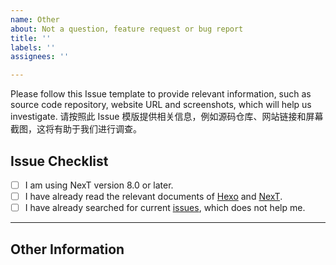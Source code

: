 ```yaml
---
name: Other
about: Not a question, feature request or bug report
title: ''
labels: ''
assignees: ''

---
```


Please follow this Issue template to provide relevant information, such as source code repository, website URL and screenshots, which will help us investigate.
请按照此 Issue 模版提供相关信息，例如源码仓库、网站链接和屏幕截图，这将有助于我们进行调查。

## Issue Checklist <!-- 我确认我已经查看了 -->
<!-- Change [ ] to [x] to select (将 [ ] 换成 [x] 来选择) -->

- [ ] I am using NexT version 8.0 or later.
- [ ] I have already read the relevant documents of [Hexo](https://hexo.io/docs/) and [NexT](https://theme-next.js.org/docs/).
- [ ] I have already searched for current [issues](https://github.com/next-theme/hexo-theme-next/issues), which does not help me.

***

## Other Information <!-- e.g. Browser, System -->

